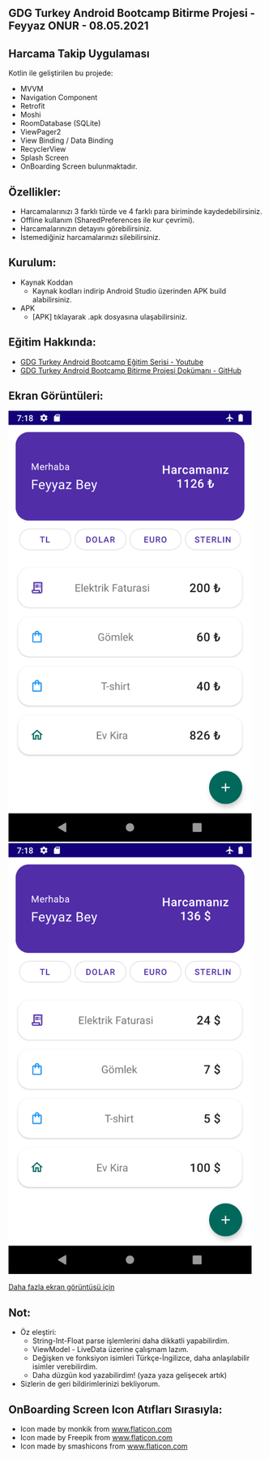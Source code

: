 ## GDG Turkey Android Bootcamp Bitirme Projesi - Feyyaz ONUR - 08.05.2021

Harcama Takip Uygulaması
----
Kotlin ile geliştirilen bu projede:
- MVVM
- Navigation Component
- Retrofit
- Moshi
- RoomDatabase (SQLite)
- ViewPager2
- View Binding / Data Binding
- RecyclerView
- Splash Screen
- OnBoarding Screen bulunmaktadır.

Özellikler:
----
- Harcamalarınızı 3 farklı türde ve 4 farklı para biriminde kaydedebilirsiniz.
- Offline kullanım (SharedPreferences ile kur çevrimi).
- Harcamalarınızın detayını görebilirsiniz.
- İstemediğiniz harcamalarınızı silebilirsiniz.

Kurulum:
----
- Kaynak Koddan
    - Kaynak kodları indirip Android Studio üzerinden APK build alabilirsiniz.
- APK
    - [APK] tıklayarak .apk dosyasına ulaşabilirsiniz.

Eğitim Hakkında:
----
- [GDG Turkey Android Bootcamp Eğitim Serisi - Youtube](https://www.youtube.com/playlist?list=PLZj2Q42tw-6915lSwwLBI8zXJHemcFYnj)
- [GDG Turkey Android Bootcamp Bitirme Projesi Dokümanı - GitHub](https://github.com/erkanercan/android-bootcamp-turkey-bitirme-projesi)

Ekran Görüntüleri:
----
<img src="https://github.com/onurfeyyaz/moneymanager-android-bootcamp-project/blob/main/Screenshots/tlekran.png" width="480" height="850"/>
<img src="https://github.com/onurfeyyaz/moneymanager-android-bootcamp-project/blob/main/Screenshots/dolarekran.png" width="480" height="850"/>

[Daha fazla ekran görüntüsü için](https://github.com/onurfeyyaz/moneymanager-android-bootcamp-project/blob/main/Screenshots/)

Not:
----
- Öz eleştiri:
    - String-Int-Float parse işlemlerini daha dikkatli yapabilirdim.
    - ViewModel - LiveData üzerine çalışmam lazım.
    - Değişken ve fonksiyon isimleri Türkçe-İngilizce, daha anlaşılabilir isimler verebilirdim.
    - Daha düzgün kod yazabilirdim! (yaza yaza gelişecek artık)
- Sizlerin de geri bildirimlerinizi bekliyorum.

OnBoarding Screen Icon Atıfları Sırasıyla:
----
- Icon made by monkik from www.flaticon.com
- Icon made by Freepik from www.flaticon.com
- Icon made by smashicons from www.flaticon.com